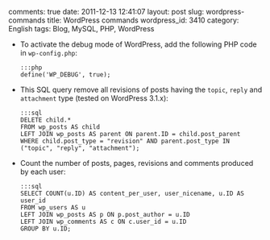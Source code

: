 comments: true
date: 2011-12-13 12:41:07
layout: post
slug: wordpress-commands
title: WordPress commands
wordpress_id: 3410
category: English
tags: Blog, MySQL, PHP, WordPress




  * To activate the debug mode of WordPress, add the following PHP code in `wp-config.php`:


        :::php
        define('WP_DEBUG', true);







  * This SQL query remove all revisions of posts having the `topic`, `reply` and `attachment` type (tested on WordPress 3.1.x):


        :::sql
        DELETE child.*
        FROM wp_posts AS child
        LEFT JOIN wp_posts AS parent ON parent.ID = child.post_parent
        WHERE child.post_type = "revision" AND parent.post_type IN ("topic", "reply", "attachment");







  * Count the number of posts, pages, revisions and comments produced by each user:


        :::sql
        SELECT COUNT(u.ID) AS content_per_user, user_nicename, u.ID AS user_id
        FROM wp_users AS u
        LEFT JOIN wp_posts AS p ON p.post_author = u.ID
        LEFT JOIN wp_comments AS c ON c.user_id = u.ID
        GROUP BY u.ID;







